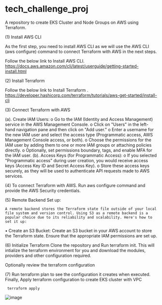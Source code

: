 # tech_challenge_proj

A repository to create EKS Cluster and Node Groups on AWS using Terraform.

(1) Install AWS CLI

As the first step, you need to install AWS CLI as we will use the AWS CLI (aws configure) command to connect Terraform with AWS in the next steps.

Follow the below link to Install AWS CLI.
https://docs.aws.amazon.com/cli/latest/userguide/getting-started-install.html

(2) Install Terraform

 Follow the below link to Install Terraform .
https://developer.hashicorp.com/terraform/tutorials/aws-get-started/install-cli

(3) Connect Terraform with AWS

(a).	Create IAM Users:
    o	Go to the IAM (Identity and Access Management) service in the AWS Management Console.
    o	Click on "Users" in the left-hand navigation pane and then click on "Add user."
    o	Enter a username for the new IAM user and select the access type (Programmatic access, AWS Management Console access, or both).
    o	Choose the permissions for the IAM user by adding them to one or more IAM groups or attaching policies directly.
    o	Optionally, set permissions boundary, tags, and enable MFA for the IAM user.
(b).	Access Keys (for Programmatic Access):
   o	If you selected "Programmatic access" during user creation, you would receive access keys (Access Key ID and Secret Access Key).
   o	Store these access keys securely, as they will be used to authenticate API requests made to AWS services.


(4) To connect Terraform with AWS. Run aws configure command and provide the AWS Security credentials.

(5) Remote Backend Set up:

    A remote backend stores the Terraform state file outside of your local file system and version control. Using S3 as a remote backend is a popular choice due to its reliability and scalability. Here's how to set it up:
•	Create an S3 Bucket: Create an S3 bucket in your AWS account to store the Terraform state. Ensure that the appropriate IAM permissions are set up.

(6) Initialize Terraform
      Clone the repository and Run terraform init. This will intialize the terraform environment for you and download the modules, providers 
    and other configuration required.

Optionally review the terraform configuration

(7) Run terraform plan to see the configuration it creates when executed.
    Finally, Apply terraform configuration to create EKS cluster with VPC

     terraform apply

![image](https://github.com/Lanu390/tech_challenge_proj/assets/47486223/e7fd593c-71e3-48d9-a3f5-21992064605f)
